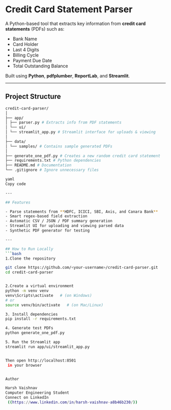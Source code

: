 # Credit Card Statement Parser

A Python-based tool that extracts key information from **credit card statements** (PDFs) such as:

- Bank Name  
- Card Holder  
- Last 4 Digits  
- Billing Cycle  
- Payment Due Date  
- Total Outstanding Balance  

Built using **Python**, **pdfplumber**, **ReportLab**, and **Streamlit**.

---

## Project Structure
```bash
credit-card-parser/
│
├── app/
│ ├── parser.py # Extracts info from PDF statements
│ └── ui/
│ └── streamlit_app.py # Streamlit interface for uploads & viewing
│
├── data/
│ └── samples/ # Contains sample generated PDFs
│
├── generate_one_pdf.py # Creates a new random credit card statement
├── requirements.txt # Python dependencies
├── README.md # Documentation
└── .gitignore # Ignore unnecessary files

yaml
Copy code

---

## Features

- Parse statements from **HDFC, ICICI, SBI, Axis, and Canara Bank**
- Smart regex-based field extraction
- Automatic CSV / JSON / PDF summary generation
- Streamlit UI for uploading and viewing parsed data
- Synthetic PDF generator for testing

---

## How to Run Locally
```bash
1.Clone the repository

git clone https://github.com/<your-username>/credit-card-parser.git
cd credit-card-parser


2.Create a virtual environment
python -m venv venv
venv\Scripts\activate   # (on Windows)
# or
source venv/bin/activate   # (on Mac/Linux)

3. Install dependencies
pip install -r requirements.txt

4. Generate test PDFs
python generate_one_pdf.py

5. Run the Streamlit app
streamlit run app/ui/streamlit_app.py


Then open http://localhost:8501
 in your browser


Author

Harsh Vaishnav
Computer Engineering Student
Connect on LinkedIn
 ((https://www.linkedin.com/in/harsh-vaishnav-a8b46b230/))